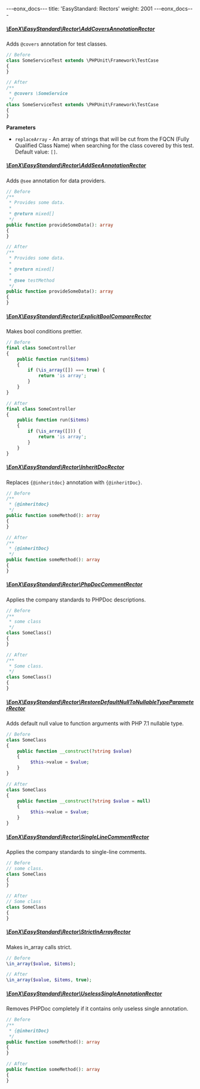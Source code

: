 ---eonx_docs---
title: 'EasyStandard: Rectors'
weight: 2001
---eonx_docs---
##### [\EonX\EasyStandard\Rector\AddCoversAnnotationRector][1]

Adds `@covers` annotation for test classes.

```php
// Before
class SomeServiceTest extends \PHPUnit\Framework\TestCase
{
}
```
```php
// After
/**
 * @covers \SomeService
 */
class SomeServiceTest extends \PHPUnit\Framework\TestCase
{
}
```
**Parameters**

- `replaceArray` - An array of strings that will be cut from the FQCN (Fully Qualified Class Name) when searching for the class covered by this test. Default value: `[]`.

##### [\EonX\EasyStandard\Rector\AddSeeAnnotationRector][2]

Adds `@see` annotation for data providers.

```php
// Before
/**
 * Provides some data.
 *
 * @return mixed[]
 */
public function provideSomeData(): array
{
}
```
```php
// After
/**
 * Provides some data.
 *
 * @return mixed[]
 *
 * @see testMethod
 */
public function provideSomeData(): array
{
}
```

##### [\EonX\EasyStandard\Rector\ExplicitBoolCompareRector][3]

Makes bool conditions prettier.

```php
// Before
final class SomeController
{
    public function run($items)
    {
        if (\is_array([]) === true) {
            return 'is array';
        }
    }
}
```
```php
// After
final class SomeController
{
    public function run($items)
    {
        if (\is_array([])) {
            return 'is array';
        }
    }
}
```

##### [\EonX\EasyStandard\Rector\InheritDocRector][4]

Replaces `{@inheritdoc}` annotation with `{@inheritDoc}`.

```php
// Before
/**
 * {@inheritdoc}
 */
public function someMethod(): array
{
}
```
```php
// After
/**
 * {@inheritDoc}
 */
public function someMethod(): array
{
}
```

##### [\EonX\EasyStandard\Rector\PhpDocCommentRector][5]

Applies the company standards to PHPDoc descriptions.

```php
// Before
/**
 * some class
 */
class SomeClass()
{
}
```

```php
// After
/**
 * Some class.
 */
class SomeClass()
{
}
```

##### [\EonX\EasyStandard\Rector\RestoreDefaultNullToNullableTypeParameterRector][6]

Adds default null value to function arguments with PHP 7.1 nullable type.

```php
// Before
class SomeClass
{
    public function __construct(?string $value)
    {
         $this->value = $value;
    }
}
```
```php
// After
class SomeClass
{
    public function __construct(?string $value = null)
    {
         $this->value = $value;
    }
}
```

##### [\EonX\EasyStandard\Rector\SingleLineCommentRector][7]

Applies the company standards to single-line comments.

```php
// Before
// some class.
class SomeClass
{
}
```

```php
// After
// Some class
class SomeClass
{
}
```

##### [\EonX\EasyStandard\Rector\StrictInArrayRector][8]

Makes in_array calls strict.

```php
// Before
\in_array($value, $items);
```
```php
// After
\in_array($value, $items, true);
```

##### [\EonX\EasyStandard\Rector\UselessSingleAnnotationRector][9]

Removes PHPDoc completely if it contains only useless single annotation.

```php
// Before
/**
 * {@inheritDoc}
 */
public function someMethod(): array
{
}
```
```php
// After
public function someMethod(): array
{
}
```

[1]: https://github.com/eonx-com/easy-monorepo/blob/master/packages/EasyStandard/src/Rector/AddCoversAnnotationRector.php
[2]: https://github.com/eonx-com/easy-monorepo/blob/master/packages/EasyStandard/src/Rector/AddSeeAnnotationRector.php
[3]: https://github.com/eonx-com/easy-monorepo/blob/master/packages/EasyStandard/src/Rector/ExplicitBoolCompareRector.php
[4]: https://github.com/eonx-com/easy-monorepo/blob/master/packages/EasyStandard/src/Rector/InheritDocRector.php
[5]: https://github.com/eonx-com/easy-monorepo/blob/master/packages/EasyStandard/src/Rector/PhpDocCommentRector.php
[6]: https://github.com/eonx-com/easy-monorepo/blob/master/packages/EasyStandard/src/Rector/RestoreDefaultNullToNullableTypeParameterRector.php
[7]: https://github.com/eonx-com/easy-monorepo/blob/master/packages/EasyStandard/src/Rector/StrictInArrayRector.php
[8]: https://github.com/eonx-com/easy-monorepo/blob/master/packages/EasyStandard/src/Rector/UselessSingleAnnotationRector.php
[9]: https://github.com/eonx-com/easy-monorepo/blob/master/packages/EasyStandard/src/Rector/UselessSingleAnnotationRector.php
